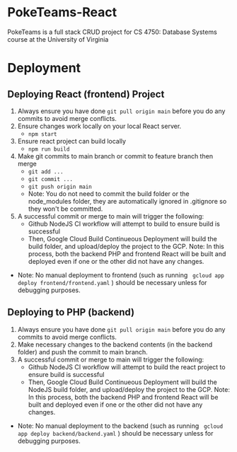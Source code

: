 # PokeTeams-React
PokeTeams is a full stack CRUD project for CS 4750: Database Systems course at the University of Virginia

# Deployment
## Deploying React (frontend) Project 
1. Always ensure you have done ```git pull origin main``` before you do any commits to avoid merge conflicts.
1. Ensure changes work locally on your local React server.
    - ```npm start```
2. Ensure react project can build locally
    - ```npm run build```
3. Make git commits to main branch or commit to feature branch then merge
    - ```git add ...```
    - ```git commit ...```
    - ```git push origin main```
    - Note: You do not need to commit the build folder or the node_modules folder, they are automatically ignored in .gitignore so they won't be committed.
4. A successful commit or merge to main will trigger the following:
    - Github NodeJS CI workflow will attempt to build to ensure build is successful
    - Then, Google Cloud Build Continueous Deployment will build the build folder, and upload/deploy the project to the GCP. Note: In this process, both the backend PHP and frontend React will be built and deployed even if one or the other did not have any changes.
- Note: No manual deployment to frontend (such as running ``` gcloud app deploy frontend/frontend.yaml``` ) should be necessary unless for debugging purposes.

## Deploying to PHP (backend) 
1. Always ensure you have done ```git pull origin main``` before you do any commits to avoid merge conflicts.
1. Make necessary changes to the backend contents (in the backend folder) and push the commit to main branch.
2. A successful commit or merge to main will trigger the following:
    - Github NodeJS CI workflow will attempt to build the react project to ensure build is successful
    - Then, Google Cloud Build Continueous Deployment will build the NodeJS build folder, and upload/deploy the project to the GCP. Note: In this process, both the backend PHP and frontend React will be built and deployed even if one or the other did not have any changes.
- Note: No manual deployment to the backend (such as running ``` gcloud app deploy backend/backend.yaml``` ) should be necessary unless for debugging purposes.
